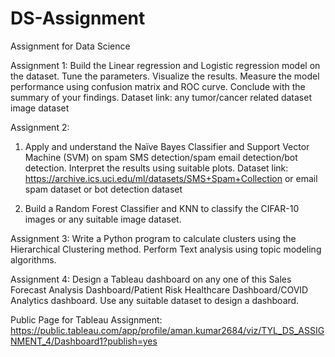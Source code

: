 # DS-Assignment
Assignment for Data Science

Assignment 1:
Build the Linear regression and Logistic regression model on the dataset. Tune the parameters. Visualize the results. Measure the model performance using confusion matrix and ROC curve. Conclude with the summary of your findings.
Dataset link: any tumor/cancer related dataset image dataset

Assignment 2:
1)  Apply and understand the Naïve Bayes Classifier and Support Vector Machine (SVM) on spam SMS detection/spam email detection/bot detection. Interpret the results using suitable plots.
Dataset link: https://archive.ics.uci.edu/ml/datasets/SMS+Spam+Collection  or email spam dataset or bot detection dataset

2)  Build a Random Forest Classifier and KNN to classify the CIFAR-10 images or any suitable image dataset.

Assignment 3:
Write a Python program to calculate clusters using the Hierarchical Clustering method. Perform Text analysis using topic modeling algorithms.

Assignment 4:
Design a Tableau dashboard on any one of this Sales Forecast Analysis Dashboard/Patient Risk Healthcare Dashboard/COVID Analytics dashboard. Use any suitable dataset to design a dashboard.

Public Page for Tableau Assignment:
https://public.tableau.com/app/profile/aman.kumar2684/viz/TYL_DS_ASSIGNMENT_4/Dashboard1?publish=yes
